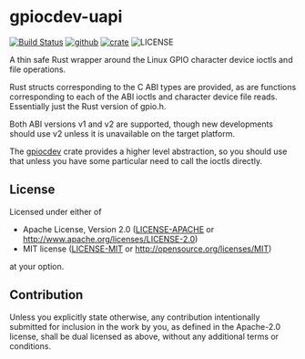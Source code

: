 <!--
SPDX-FileCopyrightText: 2022 Kent Gibson <warthog618@gmail.com>

SPDX-License-Identifier: CC0-1.0
-->
# gpiocdev-uapi

[![Build Status](https://img.shields.io/github/workflow/status/warthog618/gpiocdev-rs/Build.svg?logo=github)](https://github.com/warthog618/gpiocdev-rs/actions)
[![github](https://img.shields.io/badge/github-warthog618/gpiocdev--rs-8da0cb.svg?logo=github)](https://github.com/warthog618/gpiocdev-rs)
[![crate](https://img.shields.io/crates/v/gpiocdev-uapi.svg?color=fc8d62&logo=rust)](https://crates.io/crates/gpiocdev-uapi)
![LICENSE](https://img.shields.io/crates/l/gpiocdev-uapi.svg)

A thin safe Rust wrapper around the Linux GPIO character device ioctls and file operations.

Rust structs corresponding to the C ABI types are provided, as are functions corresponding to each of the ABI ioctls and character device file reads.  Essentially just the Rust version of gpio.h.

Both ABI versions v1 and v2 are supported, though new developments should use v2 unless it is unavailable on the target platform.

The [gpiocdev](https://crates.io/crates/gpiocdev) crate provides a higher level abstraction, so you should use that unless you have some particular need to call the ioctls directly.

## License

Licensed under either of

- Apache License, Version 2.0 ([LICENSE-APACHE](https://github.com/warthog618/gpiocdev-rs/blob/master/LICENSES/Apache-2.0.txt) or
  <http://www.apache.org/licenses/LICENSE-2.0>)
- MIT license ([LICENSE-MIT](https://github.com/warthog618/gpiocdev-rs/blob/master/LICENSES/MIT.txt) or <http://opensource.org/licenses/MIT>)

at your option.

## Contribution

Unless you explicitly state otherwise, any contribution intentionally submitted
for inclusion in the work by you, as defined in the Apache-2.0 license, shall be
dual licensed as above, without any additional terms or conditions.
